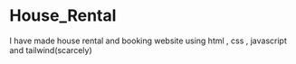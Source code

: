# House_Rental
I have made house rental and booking website  using html , css , javascript and tailwind(scarcely)
